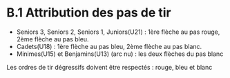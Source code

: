 # B.1 Attribution des pas de tir

- Seniors 3, Seniors 2, Seniors 1, Juniors(U21) : 1ère flèche au pas rouge, 2ème flèche au pas bleu.
- Cadets(U18) : 1ère flèche au pas bleu, 2ème flèche au pas blanc.
- Minimes(U15) et Benjamins(U13) (arc nu) : les deux flèches du pas blanc


Les ordres de tir dégressifs doivent être respectés : rouge, bleu et blanc
